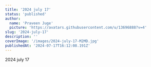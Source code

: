 ```yaml
---
title: '2024 july 17'
status: 'published'
author:
  name: 'Praveen Juge'
  picture: 'https://avatars.githubusercontent.com/u/13696888?v=4'
slug: '2024-july-17'
description: ''
coverImage: '/images/2024-july-17-M2MD.jpg'
publishedAt: '2024-07-17T16:12:08.191Z'
---
```


2024 july 17